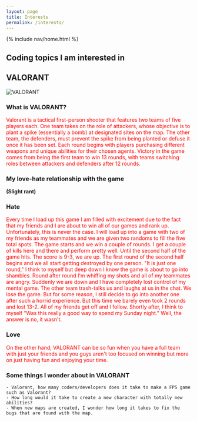 ```yaml
---
layout: page
title: Interests
permalink: /interests/
---
```


{% include nav/home.html %}

## Coding topics I am interested in 

## VALORANT
<img alt="VALORANT" src="https://www.riotgames.com/darkroom/1440/8d5c497da1c2eeec8cffa99b01abc64b:5329ca773963a5b739e98e715957ab39/ps-f2p-val-console-launch-16x9.jpg"/>

### What is VALORANT?
<p style="color: red;">Valorant is a tactical first-person shooter that features two teams of five players each. One team takes on the role of attackers, whose objective is to plant a spike (essentially a bomb) at designated sites on the map. The other team, the defenders, must prevent the spike from being planted or defuse it once it has been set. Each round begins with players purchasing different weapons and unique abilities for their chosen agents. Victory in the game comes from being the first team to win 13 rounds, with teams switching roles between attackers and defenders after 12 rounds.</p>

### My love-hate relationship with the game
**(Slight rant)**
### Hate
<p style="color: red;">Every time I load up this game I am filled with excitement due to the fact that my friends and I are about to win all of our games and rank up. Unfortunately, this is never the case. I will load up into a game with two of my friends as my teammates and we are given two randoms to fill the five total spots. The game starts and we win a couple of rounds. I get a couple of kills here and there and perform pretty well. Until the second half of the game hits. The score is 9-3, we are up. The first round of the second half begins and we all start getting destroyed by one person. "It is just one round," I think to myself but deep down I know the game is about to go into shambles. Round after round I'm whiffing my shots and all of my teammates are angry. Suddenly we are down and I have completely lost control of my mental game. The other team trash-talks us and laughs at us in the chat. We lose the game. But for some reason, I still decide to go into another one after such a horrid experience. But this time we barely even took 2 rounds and lost 13-2. All of my friends get off and I follow. Shortly after, I think to myself "Was this really a good way to spend my Sunday night." Well, the answer is no, it wasn't.</p>

### Love
<p style="color: red;">On the other hand, VALORANT can be so fun when you have a full team with just your friends and you guys aren't too focused on winning but more on just having fun and enjoying your time. </p>

### Some things I wonder about in VALORANT
```
- Valorant, how many coders/developers does it take to make a FPS game such as Valorant?
- How long would it take to create a new character with totally new abilities?
- When new maps are created, I wonder how long it takes to fix the bugs that are found with the map.
```



<script src="https://utteranc.es/client.js"
        repo="{{ site.github_username }}/{{ site.github_repo | default: site.baseurl | remove: "/" }}"
        issue-term="title"
        theme="github-light"
        crossorigin="anonymous"
        async>
</script>
